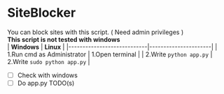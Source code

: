 # SiteBlocker
You can block sites with this script. ( Need admin privileges )
<br>
**This script is not tested with windows**
<br>
| **Windows**                | **Linux**            |
|----------------------------|----------------------|
| 1.Run cmd as Administrator | 1.Open terminal      |
| 2.Write `python app.py`            | 2.Write `sudo python app.py` |
<br>
- [ ] Check with windows
- [ ] Do app.py TODO(s)

